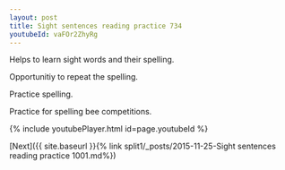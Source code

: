 ```yaml
---
layout: post
title: Sight sentences reading practice 734
youtubeId: vaFOr2ZhyRg
---
```

 
 
Helps to learn sight words and their spelling.

Opportunitiy to repeat the spelling. 

Practice spelling. 
 
Practice for spelling bee competitions. 
 
{% include youtubePlayer.html id=page.youtubeId %}
 
 

[Next]({{ site.baseurl }}{% link  split1/_posts/2015-11-25-Sight sentences reading practice 1001.md%})
 
